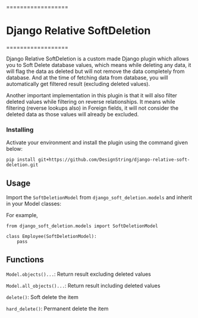 ==================
# Django Relative SoftDeletion
==================

Django Relative SoftDeletion is a custom made Django plugin which allows you to Soft Delete database values, which means while deleting any data, it will flag the data as deleted but will not remove the data completely from database. And at the time of fetching data from database, you will automatically get filtered result (excluding deleted values).

Another important implementation in this plugin is that it will also filter deleted values while filtering on reverse relationships. It means while filtering (reverse lookups also) in Foreign fields, it will not consider the deleted data as those values will already be excluded.


### Installing

Activate your environment and install the plugin using the command given below:

```
pip install git+https://github.com/DesignString/django-relative-soft-deletion.git
```


## Usage

Import the `SoftDeletionModel` from `django_soft_deletion.models` and inherit in your Model classes:

For example, 
```
from django_soft_deletion.models import SoftDeletionModel

class Employee(SoftDeletionModel):
	pass
```

## Functions

`Model.objects()...`: Return result excluding deleted values

`Model.all_objects()...`: Return result including deleted values

`delete()`: Soft delete the item

`hard_delete()`: Permanent delete the item
